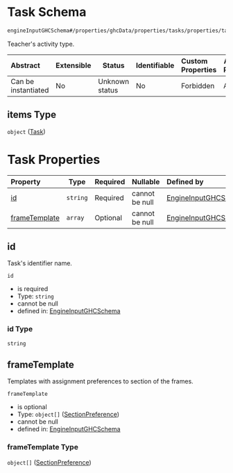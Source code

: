 # Task Schema

```txt
engineInputGHCSchema#/properties/ghcData/properties/tasks/properties/taskList/items
```

Teacher's activity type.


| Abstract            | Extensible | Status         | Identifiable | Custom Properties | Additional Properties | Access Restrictions | Defined In                                                         |
| :------------------ | ---------- | -------------- | ------------ | :---------------- | --------------------- | ------------------- | ------------------------------------------------------------------ |
| Can be instantiated | No         | Unknown status | No           | Forbidden         | Allowed               | none                | [ghc.schema.json\*](../out/ghc.schema.json "open original schema") |

## items Type

`object` ([Task](ghc-properties-ghcdata-properties-tasks-properties-tasklist-task.md))

# Task Properties

| Property                        | Type     | Required | Nullable       | Defined by                                                                                                                                                                                                    |
| :------------------------------ | -------- | -------- | -------------- | :------------------------------------------------------------------------------------------------------------------------------------------------------------------------------------------------------------ |
| [id](#id)                       | `string` | Required | cannot be null | [EngineInputGHCSchema](ghc-properties-ghcdata-properties-tasks-properties-tasklist-task-properties-id.md "engineInputGHCSchema#/properties/ghcData/properties/tasks/properties/taskList/items/properties/id") |
| [frameTemplate](#frametemplate) | `array`  | Optional | cannot be null | [EngineInputGHCSchema](ghc-definitions-frametemplate.md "engineInputGHCSchema#/properties/ghcData/properties/tasks/properties/taskList/items/properties/frameTemplate")                                       |

## id

Task's identifier name.


`id`

-   is required
-   Type: `string`
-   cannot be null
-   defined in: [EngineInputGHCSchema](ghc-properties-ghcdata-properties-tasks-properties-tasklist-task-properties-id.md "engineInputGHCSchema#/properties/ghcData/properties/tasks/properties/taskList/items/properties/id")

### id Type

`string`

## frameTemplate

Templates with assignment preferences to section of the frames.


`frameTemplate`

-   is optional
-   Type: `object[]` ([SectionPreference](ghc-definitions-frametemplate-sectionpreference.md))
-   cannot be null
-   defined in: [EngineInputGHCSchema](ghc-definitions-frametemplate.md "engineInputGHCSchema#/properties/ghcData/properties/tasks/properties/taskList/items/properties/frameTemplate")

### frameTemplate Type

`object[]` ([SectionPreference](ghc-definitions-frametemplate-sectionpreference.md))
